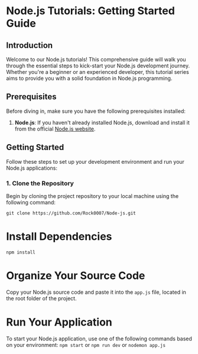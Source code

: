 # Node.js Tutorials: Getting Started Guide

## Introduction

Welcome to our Node.js tutorials! This comprehensive guide will walk you through the essential steps to kick-start your Node.js development journey. Whether you're a beginner or an experienced developer, this tutorial series aims to provide you with a solid foundation in Node.js programming.

## Prerequisites

Before diving in, make sure you have the following prerequisites installed:

1. **Node.js**: If you haven't already installed Node.js, download and install it from the official [Node.js website](https://nodejs.org/).

## Getting Started

Follow these steps to set up your development environment and run your Node.js applications:

### 1. Clone the Repository

Begin by cloning the project repository to your local machine using the following command:

```git clone https://github.com/Rock0007/Node-js.git```

# Install Dependencies
```npm install```

# Organize Your Source Code

Copy your Node.js source code and paste it into the ```app.js``` file, located in the root folder of the project.

# Run Your Application

To start your Node.js application, use one of the following commands based on your environment:
```npm start``` or ```npm run dev``` or ```nodemon app.js```



